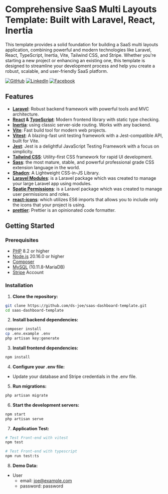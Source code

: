 # Comprehensive SaaS Multi Layouts Template: Built with Laravel, React, Inertia

This template provides a solid foundation for building a SaaS multi layouts application, combining powerful and modern technologies like Laravel, React, TypeScript, Inertia, Vite, Tailwind CSS, and Stripe. Whether you're starting a new project or enhancing an existing one, this template is designed to streamline your development process and help you create a robust, scalable, and user-friendly SaaS platform.

[![GitHub](https://img.shields.io/badge/GitHub-333?style=for-the-badge&logo=github&logoColor=white)](https://github.com/ds-joe)
[![LinkedIn](https://img.shields.io/badge/LinkedIn-0A66C2?style=for-the-badge&logo=linkedin&logoColor=white)](https://www.linkedin.com/in/youssef-bibawi-joe)
[![Facebook](https://img.shields.io/badge/Facebook-1877F2?style=for-the-badge&logo=facebook&logoColor=white)](https://www.facebook.com/YoussefBibawy1)

## Features

- **[Laravel](https://laravel.com/docs/11.x)**: Robust backend framework with powerful tools and MVC architecture.
- **[React](https://react.dev/) & [TypeScript](https://www.typescriptlang.org/)**: Modern frontend library with static type checking.
- **[Inertia](https://inertiajs.com/)**: using classic server-side routing. Works with any backend.
- **[Vite](https://vitejs.dev/guide/)**: Fast build tool for modern web projects.
- **[Vitest](https://vitest.dev/)**: A blazing-fast unit testing framework with a Jest-compatible API, built for Vite.
- **[Jest](https://jestjs.io/)**: Jest is a delightful JavaScript Testing Framework with a focus on simplicity.
- **[Tailwind CSS](https://tailwindcss.com/docs)**: Utility-first CSS framework for rapid UI development.
- **[Sass](https://sass-lang.com/)**: the most mature, stable, and powerful professional grade CSS extension language in the world.
- **[Shadcn](https://ui.shadcn.com/docs)**: A Lightweight CSS-in-JS Library.
- **[Laravel Modules](https://laravelmodules.com)**: is a Laravel package which was created to manage your large Laravel app using modules.
- **[Spatie Permissions](https://spatie.be/docs/laravel-permission/v6/introduction)**: is a Laravel package which was created to manage user permissions and roles.
- **[react-icons](https://react-icons.github.io/react-icons/)**: which utilizes ES6 imports that allows you to include only the icons that your project is using.
- **[prettier](https://prettier.io/)**: Prettier is an opinionated code formatter.

## Getting Started

### Prerequisites

- [PHP](https://www.php.net/) 8.2 or higher
- [Node.js](https://nodejs.org/en) 20.16.0 or higher
- [Composer](https://getcomposer.org/)
- [MySQL](https://www.mysql.com/) (10.11.8-MariaDB)
- [Stripe](https://docs.stripe.com/) Account

### Installation

1. **Clone the repository:**

```bash
git clone https://github.com/ds-joe/saas-dashboard-template.git
cd saas-dashboard-template
```

2. **Install backend dependencies:**

```bash
composer install
cp .env.example .env
php artisan key:generate
```

3. **Install frontend dependencies:**

```bash
npm install
```

4. **Configure your .env file:**

- Update your database and Stripe credentials in the .env file.

5. **Run migrations:**

```bash
php artisan migrate
```

6. **Start the development servers:**

```bash
npm start
php artisan serve
```

7. **Application Test:**

```bash
# Test Front-end with vitest
npm test

# Test Front-end with typescript
npm run test:ts

```

8. **Demo Data:**

- User
  - email: joe@example.com
  - password: password
